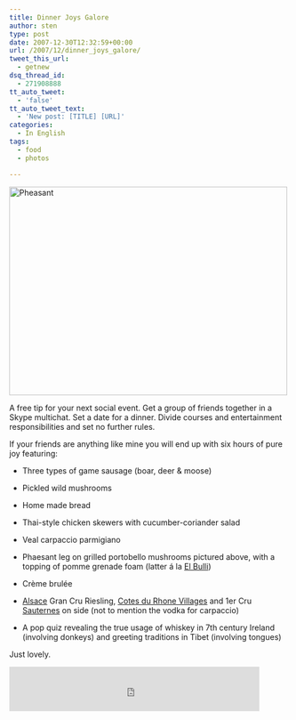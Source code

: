 ```yaml
---
title: Dinner Joys Galore
author: sten
type: post
date: 2007-12-30T12:32:59+00:00
url: /2007/12/dinner_joys_galore/
tweet_this_url:
  - getnew
dsq_thread_id:
  - 271908888
tt_auto_tweet:
  - 'false'
tt_auto_tweet_text:
  - 'New post: [TITLE] [URL]'
categories:
  - In English
tags:
  - food
  - photos

---
```

[<img src="http://farm3.static.flickr.com/2163/2143893171_a6c85cfb99.jpg" width="500" height="375" alt="Pheasant" />][1]
  
A free tip for your next social event. Get a group of friends together in a Skype multichat. Set a date for a dinner. Divide courses and entertainment responsibilities and set no further rules.
  
If your friends are anything like mine you will end up with six hours of pure joy featuring:
  
* Three types of game sausage (boar, deer & moose)
  
* Pickled wild mushrooms
  
* Home made bread
  
* Thai-style chicken skewers with cucumber-coriander salad
  
* Veal carpaccio parmigiano
  
* Phaesant leg on grilled portobello mushrooms pictured above, with a topping of pomme grenade foam (latter á la [El Bulli][2])
  
* Crème brulée
  
* [Alsace][3] Gran Cru Riesling, [Cotes du Rhone Villages][4] and 1er Cru [Sauternes][5] on side (not to mention the vodka for carpaccio)
  
* A pop quiz revealing the true usage of whiskey in 7th century Ireland (involving donkeys) and greeting traditions in Tibet (involving tongues)
  
Just lovely.

<iframe src="http://www.facebook.com/plugins/like.php?href=http%3A%2F%2Fsten.tamkivi.com%2F2007%2F12%2Fdinner_joys_galore%2F&layout=standard&show_faces=true&width=450&action=like&colorscheme=light&height=80" scrolling="no" frameborder="0" style="border:none; overflow:hidden; width:450px; height:80px;" allowTransparency="true"></iframe>

 [1]: http://www.flickr.com/photos/seikatsu/2143893171/ "Pheasant by seikatsu, on Flickr"
 [2]: http://en.wikipedia.org/wiki/El_Bulli
 [3]: http://en.wikipedia.org/wiki/Alsace
 [4]: http://www.vins-rhone.com/pages/page.asp?lng=fr&rub=2520
 [5]: http://en.wikipedia.org/wiki/Sauternes_(wine)